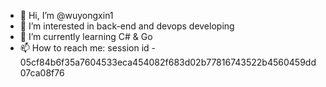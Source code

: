- 👋 Hi, I’m @wuyongxin1
- 👀 I’m interested in back-end and devops developing
- 🌱 I’m currently learning C# & Go
- 📫 How to reach me: session id - 05cf84b6f35a7604533eca454082f683d02b77816743522b4560459dd07ca08f76

<!---
wuyongxin1/wuyongxin1 is a ✨ special ✨ repository because its `README.md` (this file) appears on your GitHub profile.
You can click the Preview link to take a look at your changes.
--->
